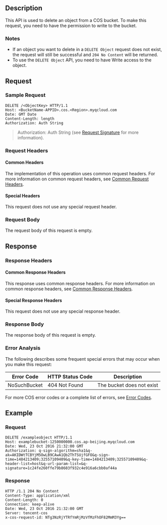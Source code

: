 ## Description

This API is used to delete an object from a COS bucket. To make this request, you need to have the permission to write to the bucket.

### Notes

- If an object you want to delete in a `DELETE Object` request does not exist, the request will still be successful and `204 No Content` will be returned.
- To use the `DELETE Object` API, you need to have Write access to the object.

## Request

### Sample Request
```shell
DELETE /<ObjectKey> HTTP/1.1
Host: <BucketName-APPID>.cos.<Region>.myqcloud.com
Date: GMT Date
Content-Length: length
Authorization: Auth String
```

> Authorization: Auth String (see [Request Signature](https://intl.cloud.tencent.com/document/product/436/7778) for more information).

### Request Headers

#### Common Headers

The implementation of this operation uses common request headers. For more information on common request headers, see [Common Request Headers](https://intl.cloud.tencent.com/document/product/436/7728).

#### Special Headers

This request does not use any special request header.


### Request Body

The request body of this request is empty.

## Response

### Response Headers
#### Common Response Headers 

This response uses common response headers. For more information on common response headers, see [Common Response Headers](https://intl.cloud.tencent.com/document/product/436/7729).
#### Special Response Headers

This request does not use any special response header.

### Response Body

The response body of this request is empty.

### Error Analysis

The following describes some frequent special errors that may occur when you make this request:

| Error Code | HTTP Status Code | Description |
|--|--|--|
| NoSuchBucket |404 Not Found| The bucket does not exist |

For more COS error codes or a complete list of errors, see [Error Codes](https://intl.cloud.tencent.com/document/product/436/7730).
## Example

### Request
```shell
DELETE /exampleobject HTTP/1.1
Host: examplebucket-1250000000.cos.ap-beijing.myqcloud.com
Date: Wed, 23 Oct 2016 21:32:00 GMT
Authorization: q-sign-algorithm=sha1&q-ak=AKIDWtTCBYjM5OwLB9CAwA1Qb2ThTSUjfGFO&q-sign-time=1484213409;32557109409&q-key-time=1484213409;32557109409&q-header-list=host&q-url-param-list=&q-signature=1c24fe260ffe79b8603f932c4e916a6cbb0af44a
```

### Response
```shell
HTTP /1.1 204 No Content
Content-Type: application/xml
Content-Length: 0
Connection: keep-alive
Date: Wed, 23 Oct 2016 21:32:00 GMT
Server: tencent-cos
x-cos-request-id: NTg3NzRjYTRfYmRjMzVfMzFhOF82MmM3Yg==
```

